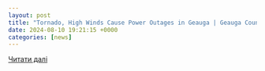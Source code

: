 ```yaml
---
layout: post
title: "Tornado, High Winds Cause Power Outages in Geauga | Geauga County Maple Leaf"
date: 2024-08-10 19:21:15 +0000
categories: [news]
---
```


[Читати далі](https://www.geaugamapleleaf.com/news/tornado-high-winds-cause-power-outages-in-geauga/)
